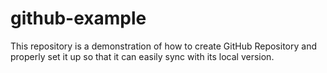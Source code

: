 # github-example
This repository is a demonstration of how to create GitHub Repository and properly set it up so that it can easily sync with its local version.
